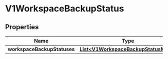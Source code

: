 # V1WorkspaceBackupStatus

## Properties
Name | Type | Description | Notes
------------ | ------------- | ------------- | -------------
**workspaceBackupStatuses** | [**List&lt;V1WorkspaceBackupStatusMeta&gt;**](V1WorkspaceBackupStatusMeta.md) |  |  [optional]
